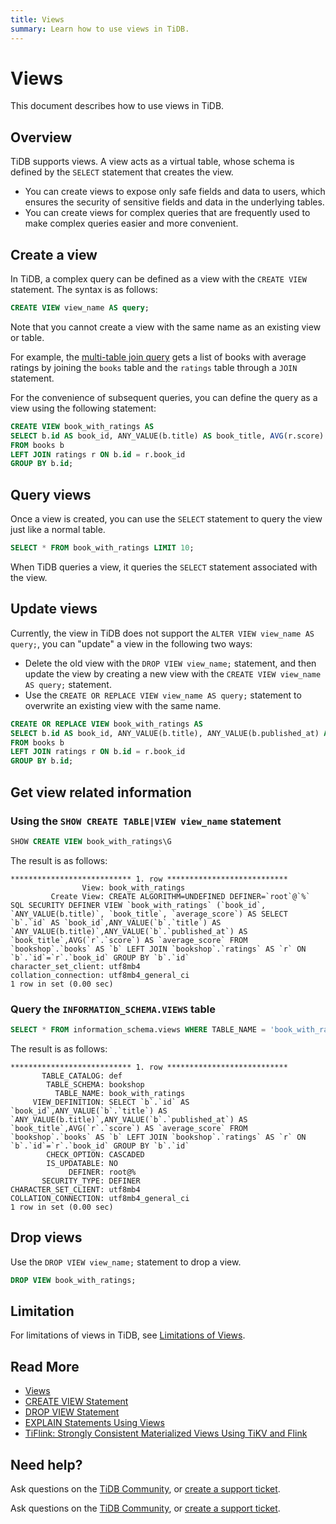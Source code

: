 ```yaml
---
title: Views
summary: Learn how to use views in TiDB.
---
```


# Views

This document describes how to use views in TiDB.

## Overview

TiDB supports views. A view acts as a virtual table, whose schema is defined by the `SELECT` statement that creates the view.

- You can create views to expose only safe fields and data to users, which ensures the security of sensitive fields and data in the underlying tables.
- You can create views for complex queries that are frequently used to make complex queries easier and more convenient.

## Create a view

In TiDB, a complex query can be defined as a view with the `CREATE VIEW` statement. The syntax is as follows:

```sql
CREATE VIEW view_name AS query;
```

Note that you cannot create a view with the same name as an existing view or table.

For example, the [multi-table join query](/develop/dev-guide-join-tables.md) gets a list of books with average ratings by joining the `books` table and the `ratings` table through a `JOIN` statement.

For the convenience of subsequent queries, you can define the query as a view using the following statement:

```sql
CREATE VIEW book_with_ratings AS
SELECT b.id AS book_id, ANY_VALUE(b.title) AS book_title, AVG(r.score) AS average_score
FROM books b
LEFT JOIN ratings r ON b.id = r.book_id
GROUP BY b.id;
```

## Query views

Once a view is created, you can use the `SELECT` statement to query the view just like a normal table.

```sql
SELECT * FROM book_with_ratings LIMIT 10;
```

When TiDB queries a view, it queries the `SELECT` statement associated with the view.

## Update views

Currently, the view in TiDB does not support the `ALTER VIEW view_name AS query;`, you can "update" a view in the following two ways:

- Delete the old view with the `DROP VIEW view_name;` statement, and then update the view by creating a new view with the `CREATE VIEW view_name AS query;` statement.
- Use the `CREATE OR REPLACE VIEW view_name AS query;` statement to overwrite an existing view with the same name.

```sql
CREATE OR REPLACE VIEW book_with_ratings AS
SELECT b.id AS book_id, ANY_VALUE(b.title), ANY_VALUE(b.published_at) AS book_title, AVG(r.score) AS average_score
FROM books b
LEFT JOIN ratings r ON b.id = r.book_id
GROUP BY b.id;
```

## Get view related information

### Using the `SHOW CREATE TABLE|VIEW view_name` statement

```sql
SHOW CREATE VIEW book_with_ratings\G
```

The result is as follows:

```
*************************** 1. row ***************************
                View: book_with_ratings
         Create View: CREATE ALGORITHM=UNDEFINED DEFINER=`root`@`%` SQL SECURITY DEFINER VIEW `book_with_ratings` (`book_id`, `ANY_VALUE(b.title)`, `book_title`, `average_score`) AS SELECT `b`.`id` AS `book_id`,ANY_VALUE(`b`.`title`) AS `ANY_VALUE(b.title)`,ANY_VALUE(`b`.`published_at`) AS `book_title`,AVG(`r`.`score`) AS `average_score` FROM `bookshop`.`books` AS `b` LEFT JOIN `bookshop`.`ratings` AS `r` ON `b`.`id`=`r`.`book_id` GROUP BY `b`.`id`
character_set_client: utf8mb4
collation_connection: utf8mb4_general_ci
1 row in set (0.00 sec)
```

### Query the `INFORMATION_SCHEMA.VIEWS` table

```sql
SELECT * FROM information_schema.views WHERE TABLE_NAME = 'book_with_ratings'\G
```

The result is as follows:

```
*************************** 1. row ***************************
       TABLE_CATALOG: def
        TABLE_SCHEMA: bookshop
          TABLE_NAME: book_with_ratings
     VIEW_DEFINITION: SELECT `b`.`id` AS `book_id`,ANY_VALUE(`b`.`title`) AS `ANY_VALUE(b.title)`,ANY_VALUE(`b`.`published_at`) AS `book_title`,AVG(`r`.`score`) AS `average_score` FROM `bookshop`.`books` AS `b` LEFT JOIN `bookshop`.`ratings` AS `r` ON `b`.`id`=`r`.`book_id` GROUP BY `b`.`id`
        CHECK_OPTION: CASCADED
        IS_UPDATABLE: NO
             DEFINER: root@%
       SECURITY_TYPE: DEFINER
CHARACTER_SET_CLIENT: utf8mb4
COLLATION_CONNECTION: utf8mb4_general_ci
1 row in set (0.00 sec)
```

## Drop views

Use the `DROP VIEW view_name;` statement to drop a view.

```sql
DROP VIEW book_with_ratings;
```

## Limitation

For limitations of views in TiDB, see [Limitations of Views](/views.md#limitations).

## Read More

- [Views](/views.md)
- [CREATE VIEW Statement](/sql-statements/sql-statement-create-view.md)
- [DROP VIEW Statement](/sql-statements/sql-statement-drop-view.md)
- [EXPLAIN Statements Using Views](/explain-views.md)
- [TiFlink: Strongly Consistent Materialized Views Using TiKV and Flink](https://github.com/tiflink/tiflink)

## Need help?

<CustomContent platform="tidb">

Ask questions on the [TiDB Community](https://ask.pingcap.com/), or [create a support ticket](/support.md).

</CustomContent>

<CustomContent platform="tidb-cloud">

Ask questions on the [TiDB Community](https://ask.pingcap.com/), or [create a support ticket](https://support.pingcap.com/).

</CustomContent>